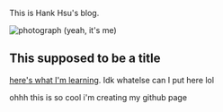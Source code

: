 This is Hank Hsu's blog. 

![photograph](images/photo.png)
(yeah, it's me)

## This supposed to be a title

[here's what I'm learning](https://sp25.datastructur.es/). Idk whatelse can I put here lol

ohhh this is so cool i'm creating my github page
